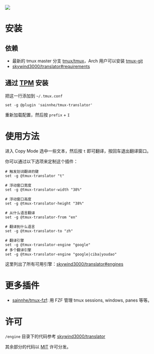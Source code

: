 ![](https://gitlab.com/sainnhe/img/-/raw/master/translator.png)

# 安装

## 依赖

- 最新的 tmux master 分支 [tmux/tmux](https://github.com/tmux/tmux)，Arch 用户可以安装 [tmux-git](https://aur.archlinux.org/packages/tmux-git/)
- [skywind3000/translator#requirements](https://github.com/skywind3000/translator#requirements)

## 通过 [TPM](https://github.com/tmux-plugins/tpm/) 安装

把这一行添加到 `~/.tmux.conf`

```tmux
set -g @plugin 'sainnhe/tmux-translator'
```

重新加载配置，然后按 `prefix` + `I`

# 使用方法

进入 Copy Mode 选中一些文本，然后按 `t` 即可翻译，按回车退出翻译窗口。

你可以通过以下选项来定制这个插件：

```tmux
# 触发划词翻译的键
set -g @tmux-translator "t"

# 浮动窗口宽度
set -g @tmux-translator-width "38%"

# 浮动窗口高度
set -g @tmux-translator-height "38%"

# 从什么语言翻译
set -g @tmux-translator-from "en"

# 翻译到什么语言
set -g @tmux-translator-to "zh"

# 翻译引擎
set -g @tmux-translator-engine "google"
# 多个翻译引擎
set -g @tmux-translator-engine "google|ciba|youdao"
```

这里列出了所有可用引擎：[skywind3000/translator#engines](https://github.com/skywind3000/translator#engines)

# 更多插件

- [sainnhe/tmux-fzf](https://github.com/sainnhe/tmux-fzf): 用 FZF 管理 tmux sessions, windows, panes 等等。

# 许可

`/engine` 目录下的代码参考 [skywind3000/translator](https://github.com/skywind3000/translator)

其余部分的代码以 [MIT](./LICENSE) 许可分发。

